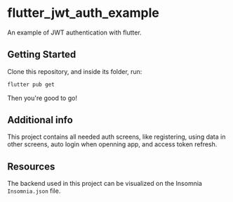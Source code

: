 # flutter_jwt_auth_example

An example of JWT authentication with flutter.

## Getting Started

Clone this repository, and inside its folder, run:

```bash
flutter pub get
```

Then you're good to go!

## Additional info

This project contains all needed auth screens, like registering, using data in other screens, auto login when openning app, and access token refresh.

## Resources

The backend used in this project can be visualized on the Insomnia `Insomnia.json` file.
